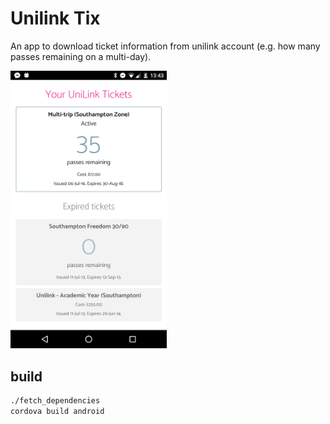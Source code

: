 # Unilink Tix
An app to download ticket information from unilink account (e.g. how many passes remaining on a multi-day).

<img src="https://raw.githubusercontent.com/FlamingTempura/unilinktix/master/res/screenshot-tickets.png" width="250">

## build

```sh
./fetch_dependencies
cordova build android
```


